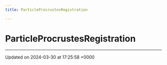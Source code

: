 ```yaml
---
title: ParticleProcrustesRegistration

---
```


# ParticleProcrustesRegistration





-------------------------------

Updated on 2024-03-30 at 17:25:58 +0000